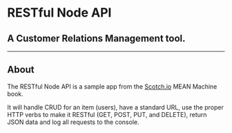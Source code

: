# RESTful Node API

## A Customer Relations Management tool.

--------

## About

The RESTful Node API is a sample app from the [Scotch.io](https://scotch.io/) MEAN Machine book.

It will handle CRUD for an item (users), have a standard URL, use the proper HTTP verbs to make it RESTful (GET, POST, PUT, and DELETE), return JSON data and log all requests to the console.
